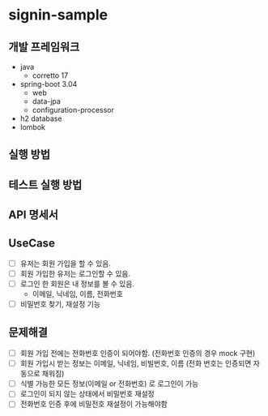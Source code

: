 # signin-sample

## 개발 프레임워크
- java
    - corretto 17
- spring-boot 3.04
    - web
    - data-jpa
    - configuration-processor
- h2 database
- lombok

## 실행 방법

## 테스트 실행 방법

## API 명세서

## UseCase
- [ ] 유저는 회원 가입을 할 수 있음.
- [ ] 회원 가입한 유저는 로그인할 수 있음.
- [ ] 로그인 한 회원은 내 정보를 볼 수 있음.
  - 이메일, 닉네임, 이름, 전화번호
- [ ] 비밀번호 찾기, 재설정 기능

## 문제해결
- [ ] 회원 가입 전에는 전화번호 인증이 되어야함. (전화번호 인증의 경우 mock 구현)
- [ ] 회원 가입시 받는 정보는 이메일, 닉네임, 비빌번호, 이름 (전화 번호는 인증되면 자동으로 채워짐)
- [ ] 식별 가능한 모든 정보(이메일 or 전화번호) 로 로그인이 가능
- [ ] 로그인이 되지 않는 상태에서 비밀번호 재설정
- [ ] 전화번호 인증 후에 비밀전호 재설정이 가능해야함
